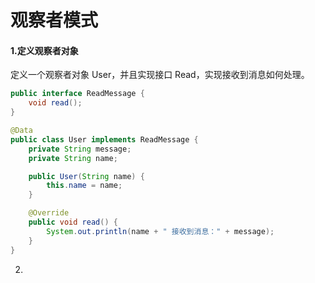 # 观察者模式

#### 1.定义观察者对象

定义一个观察者对象 User，并且实现接口 Read，实现接收到消息如何处理。

```java
public interface ReadMessage {
    void read();
}

@Data
public class User implements ReadMessage {
    private String message;
    private String name;

    public User(String name) {
        this.name = name;
    }

    @Override
    public void read() {
        System.out.println(name + " 接收到消息：" + message);
    }
}
```

2.